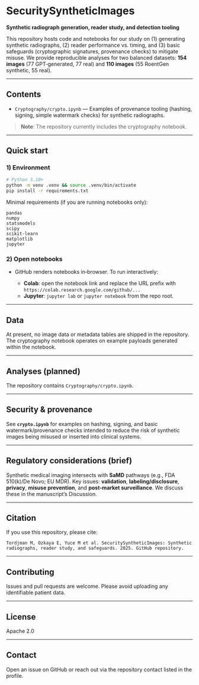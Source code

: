 # SecuritySyntheticImages

**Synthetic radiograph generation, reader study, and detection tooling**

This repository hosts code and notebooks for our study on (1) generating synthetic radiographs, (2) reader performance vs. timing, and (3) basic safeguards (cryptographic signatures, provenance checks) to mitigate misuse. We provide reproducible analyses for two balanced datasets: **154 images** (77 GPT‑generated, 77 real) and **110 images** (55 RoentGen synthetic, 55 real).

---

## Contents

* `Cryptography/crypto.ipynb` — Examples of provenance tooling (hashing, signing, simple watermark checks) for synthetic radiographs.

> **Note**: The repository currently includes the cryptography notebook. 

---

## Quick start

### 1) Environment

```bash
# Python 3.10+
python -m venv .venv && source .venv/bin/activate
pip install -r requirements.txt
```

Minimal requirements (if you are running notebooks only):

```
pandas
numpy
statsmodels
scipy
scikit-learn
matplotlib
jupyter
```

### 2) Open notebooks

* GitHub renders notebooks in‑browser. To run interactively:

  * **Colab**: open the notebook link and replace the URL prefix with `https://colab.research.google.com/github/...`
  * **Jupyter**: `jupyter lab` or `jupyter notebook` from the repo root.

---

## Data

At present, no image data or metadata tables are shipped in the repository. The cryptography notebook operates on example payloads generated within the notebook. 

---

## Analyses (planned)

The repository contains `Cryptography/crypto.ipynb`.


---

## Security & provenance

See **`crypto.ipynb`** for examples on hashing, signing, and basic watermark/provenance checks intended to reduce the risk of synthetic images being misused or inserted into clinical systems.

---

## Regulatory considerations (brief)

Synthetic medical imaging intersects with **SaMD** pathways (e.g., FDA 510(k)/De Novo; EU MDR). Key issues: **validation**, **labeling/disclosure**, **privacy**, **misuse prevention**, and **post‑market surveillance**. We discuss these in the manuscript’s Discussion.

---

## Citation

If you use this repository, please cite:

```
Tordjman M, Ozkaya E, Yuce M et al. SecuritySyntheticImages: Synthetic radiographs, reader study, and safeguards. 2025. GitHub repository.
```

---

## Contributing

Issues and pull requests are welcome. Please avoid uploading any identifiable patient data.

---

## License

Apache 2.0

---

## Contact

Open an issue on GitHub or reach out via the repository contact listed in the profile.
